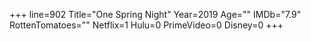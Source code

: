 +++
line=902
Title="One Spring Night"
Year=2019
Age=""
IMDb="7.9"
RottenTomatoes=""
Netflix=1
Hulu=0
PrimeVideo=0
Disney=0
+++

